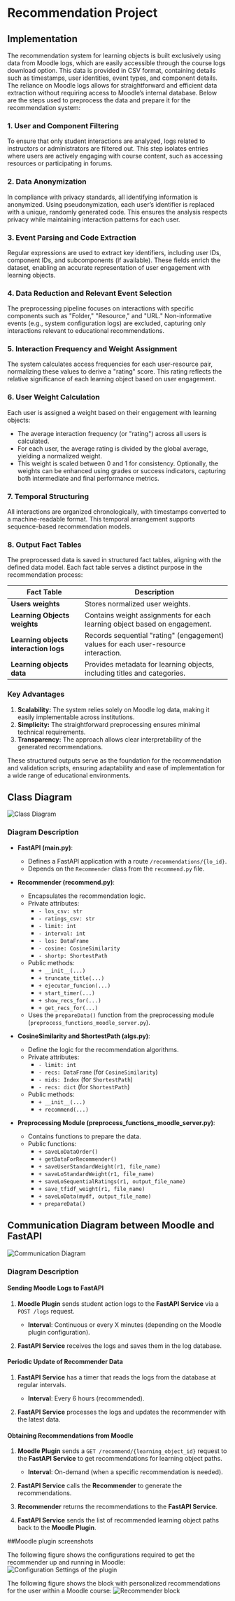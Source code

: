 # Recommendation Project
## Implementation

The recommendation system for learning objects is built exclusively using data from Moodle logs, which are easily accessible through the course logs download option. This data is provided in CSV format, containing details such as timestamps, user identities, event types, and component details. The reliance on Moodle logs allows for straightforward and efficient data extraction without requiring access to Moodle’s internal database. Below are the steps used to preprocess the data and prepare it for the recommendation system:

### 1. User and Component Filtering
To ensure that only student interactions are analyzed, logs related to instructors or administrators are filtered out. This step isolates entries where users are actively engaging with course content, such as accessing resources or participating in forums.

### 2. Data Anonymization
In compliance with privacy standards, all identifying information is anonymized. Using pseudonymization, each user’s identifier is replaced with a unique, randomly generated code. This ensures the analysis respects privacy while maintaining interaction patterns for each user.

### 3. Event Parsing and Code Extraction
Regular expressions are used to extract key identifiers, including user IDs, component IDs, and subcomponents (if available). These fields enrich the dataset, enabling an accurate representation of user engagement with learning objects.

### 4. Data Reduction and Relevant Event Selection
The preprocessing pipeline focuses on interactions with specific components such as "Folder," "Resource," and "URL." Non-informative events (e.g., system configuration logs) are excluded, capturing only interactions relevant to educational recommendations.

### 5. Interaction Frequency and Weight Assignment
The system calculates access frequencies for each user-resource pair, normalizing these values to derive a "rating" score. This rating reflects the relative significance of each learning object based on user engagement.

### 6. User Weight Calculation
Each user is assigned a weight based on their engagement with learning objects:
- The average interaction frequency (or "rating") across all users is calculated.
- For each user, the average rating is divided by the global average, yielding a normalized weight.
- This weight is scaled between 0 and 1 for consistency. Optionally, the weights can be enhanced using grades or success indicators, capturing both intermediate and final performance metrics.

### 7. Temporal Structuring
All interactions are organized chronologically, with timestamps converted to a machine-readable format. This temporal arrangement supports sequence-based recommendation models.

### 8. Output Fact Tables
The preprocessed data is saved in structured fact tables, aligning with the defined data model. Each fact table serves a distinct purpose in the recommendation process:

| **Fact Table**                     | **Description**                                                               |
|------------------------------------|-------------------------------------------------------------------------------|
| **Users weights**                  | Stores normalized user weights.                                               |
| **Learning Objects weights**       | Contains weight assignments for each learning object based on engagement.     |
| **Learning objects interaction logs** | Records sequential "rating" (engagement) values for each user-resource interaction. |
| **Learning objects data**          | Provides metadata for learning objects, including titles and categories.      |

### Key Advantages
1. **Scalability:** The system relies solely on Moodle log data, making it easily implementable across institutions.
2. **Simplicity:** The straightforward preprocessing ensures minimal technical requirements.
3. **Transparency:** The approach allows clear interpretability of the generated recommendations.

These structured outputs serve as the foundation for the recommendation and validation scripts, ensuring adaptability and ease of implementation for a wide range of educational environments.

## Class Diagram

![Class Diagram](/imgs/uml_classes.png)

### Diagram Description

- **FastAPI (main.py)**:
  - Defines a FastAPI application with a route `/recommendations/{lo_id}`.
  - Depends on the `Recommender` class from the `recommend.py` file.

- **Recommender (recommend.py)**:
  - Encapsulates the recommendation logic.
  - Private attributes:
    - `- los_csv: str`
    - `- ratings_csv: str`
    - `- limit: int`
    - `- interval: int`
    - `- los: DataFrame`
    - `- cosine: CosineSimilarity`
    - `- shortp: ShortestPath`
  - Public methods:
    - `+ __init__(...)`
    - `+ truncate_title(...)`
    - `+ ejecutar_funcion(...)`
    - `+ start_timer(...)`
    - `+ show_recs_for(...)`
    - `+ get_recs_for(...)`
  - Uses the `prepareData()` function from the preprocessing module (`preprocess_functions_moodle_server.py`).

- **CosineSimilarity and ShortestPath (algs.py)**:
  - Define the logic for the recommendation algorithms.
  - Private attributes:
    - `- limit: int`
    - `- recs: DataFrame` (for `CosineSimilarity`)
    - `- mids: Index` (for `ShortestPath`)
    - `- recs: dict` (for `ShortestPath`)
  - Public methods:
    - `+ __init__(...)`
    - `+ recommend(...)`

- **Preprocessing Module (preprocess_functions_moodle_server.py)**:
  - Contains functions to prepare the data.
  - Public functions:
    - `+ saveLoDataOrder()`
    - `+ getDataForRecommender()`
    - `+ saveUserStandardWeight(r1, file_name)`
    - `+ saveLoStandardWeight(r1, file_name)`
    - `+ saveLoSequentialRatings(r1, output_file_name)`
    - `+ save_tfidf_weight(r1, file_name)`
    - `+ saveLoData(mydf, output_file_name)`
    - `+ prepareData()`

## Communication Diagram between Moodle and FastAPI

![Communication Diagram](/imgs/RecommenderSystem_Communication.png)

### Diagram Description

#### Sending Moodle Logs to FastAPI

1. **Moodle Plugin** sends student action logs to the **FastAPI Service** via a `POST /logs` request.
   - **Interval**: Continuous or every X minutes (depending on the Moodle plugin configuration).

2. **FastAPI Service** receives the logs and saves them in the log database.

#### Periodic Update of Recommender Data

1. **FastAPI Service** has a timer that reads the logs from the database at regular intervals.
   - **Interval**: Every 6 hours (recommended).

2. **FastAPI Service** processes the logs and updates the recommender with the latest data.

#### Obtaining Recommendations from Moodle

1. **Moodle Plugin** sends a `GET /recommend/{learning_object_id}` request to the **FastAPI Service** to get recommendations for learning object paths.
   - **Interval**: On-demand (when a specific recommendation is needed).

2. **FastAPI Service** calls the **Recommender** to generate the recommendations.
3. **Recommender** returns the recommendations to the **FastAPI Service**.
4. **FastAPI Service** sends the list of recommended learning object paths back to the **Moodle Plugin**.

##Moodle plugin screenshots

The following figure shows the configurations required to get the recommender up and running in Moodle:
![Configuration Settings of the plugin](/imgs/recommender_settings_interface.png)

The following figure shows the block with personalized recommendations for the user within a Moodle course:
![Recommender block](/imgs/moodle_recommender_block_interface.png)

